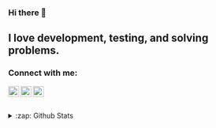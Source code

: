 ### Hi there 👋



## I love development, testing, and solving problems.

### Connect with me:

<a href="https://twitter.com/JessykaLage">
    <img align="left" alt="https://twitter.com/JessykaLage" width="22px" src="https://cdn.jsdelivr.net/npm/simple-icons@v3/icons/twitter.svg" />
</a>
<a href="https://www.linkedin.com/in/jessyka-lage-12044933/">
    <img align="left" alt="https://www.linkedin.com/in/jessyka-lage-12044933/" width="22px" src="https://cdn.jsdelivr.net/npm/simple-icons@v3/icons/linkedin.svg" />
</a>
<a href="https://www.instagram.com/jessykalage/">
    <img align="left" alt="https://www.instagram.com/jessykalage/" width="22px" src="https://cdn.jsdelivr.net/npm/simple-icons@v3/icons/instagram.svg" />
</a>

<br />
<br />
<br />

<details>
  <summary>:zap: Github Stats</summary>

  <img align="center" alt="Jessyka's Github Stats" src="https://github-readme-stats.vercel.app/api?username=jessyka&show_icons=true&theme=dracula" />

</details>
